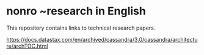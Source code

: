# nonro ~research in English

This repository contains links to technical research papers.



https://docs.datastax.com/en/archived/cassandra/3.0/cassandra/architecture/archTOC.html
